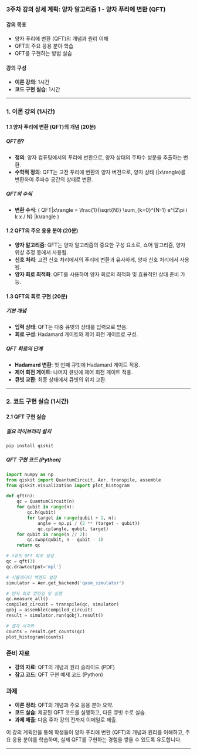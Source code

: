 ### 3주차 강의 상세 계획: 양자 알고리즘 1 - 양자 푸리에 변환 (QFT)

#### 강의 목표
- 양자 푸리에 변환 (QFT)의 개념과 원리 이해
- QFT의 주요 응용 분야 학습
- QFT를 구현하는 방법 실습

#### 강의 구성
- **이론 강의**: 1시간
- **코드 구현 실습**: 1시간

---

### 1. 이론 강의 (1시간)

#### 1.1 양자 푸리에 변환 (QFT)의 개념 (20분)

##### QFT란?
- **정의**: 양자 컴퓨팅에서의 푸리에 변환으로, 양자 상태의 주파수 성분을 추출하는 변환.
- **수학적 정의**: QFT는 고전 푸리에 변환의 양자 버전으로, 양자 상태 \(|x\rangle\)를 변환하여 주파수 공간의 상태로 변환.

##### QFT의 수식
- **변환 수식**: \( QFT|x\rangle = \frac{1}{\sqrt{N}} \sum_{k=0}^{N-1} e^{2\pi i k x / N} |k\rangle \)

#### 1.2 QFT의 주요 응용 분야 (20분)
- **양자 알고리즘**: QFT는 양자 알고리즘의 중요한 구성 요소로, 쇼어 알고리즘, 양자 위상 추정 등에서 사용됨.
- **신호 처리**: 고전 신호 처리에서의 푸리에 변환과 유사하게, 양자 신호 처리에서 사용됨.
- **양자 회로 최적화**: QFT를 사용하여 양자 회로의 최적화 및 효율적인 상태 준비 가능.

#### 1.3 QFT의 회로 구현 (20분)

##### 기본 개념
- **입력 상태**: QFT는 다중 큐빗의 상태를 입력으로 받음.
- **회로 구성**: Hadamard 게이트와 제어 회전 게이트로 구성.

##### QFT 회로의 단계
- **Hadamard 변환**: 첫 번째 큐빗에 Hadamard 게이트 적용.
- **제어 회전 게이트**: 나머지 큐빗에 제어 회전 게이트 적용.
- **큐빗 교환**: 최종 상태에서 큐빗의 위치 교환.

---

### 2. 코드 구현 실습 (1시간)

#### 2.1 QFT 구현 실습

##### 필요 라이브러리 설치
```bash
pip install qiskit
```

##### QFT 구현 코드 (Python)
```python
import numpy as np
from qiskit import QuantumCircuit, Aer, transpile, assemble
from qiskit.visualization import plot_histogram

def qft(n):
    qc = QuantumCircuit(n)
    for qubit in range(n):
        qc.h(qubit)
        for target in range(qubit + 1, n):
            angle = np.pi / (2 ** (target - qubit))
            qc.cp(angle, qubit, target)
    for qubit in range(n // 2):
        qc.swap(qubit, n - qubit - 1)
    return qc

# 3큐빗 QFT 회로 생성
qc = qft(3)
qc.draw(output='mpl')

# 시뮬레이터 백엔드 설정
simulator = Aer.get_backend('qasm_simulator')

# 양자 회로 컴파일 및 실행
qc.measure_all()
compiled_circuit = transpile(qc, simulator)
qobj = assemble(compiled_circuit)
result = simulator.run(qobj).result()

# 결과 시각화
counts = result.get_counts(qc)
plot_histogram(counts)
```

### 준비 자료
- **강의 자료**: QFT의 개념과 원리 슬라이드 (PDF)
- **참고 코드**: QFT 구현 예제 코드 (Python)

### 과제
- **이론 정리**: QFT의 개념과 주요 응용 분야 요약.
- **코드 실습**: 제공된 QFT 코드를 실행하고, 다른 큐빗 수로 실습.
- **과제 제출**: 다음 주차 강의 전까지 이메일로 제출.

이 강의 계획안을 통해 학생들이 양자 푸리에 변환 (QFT)의 개념과 원리를 이해하고, 주요 응용 분야를 학습하며, 실제 QFT를 구현하는 경험을 쌓을 수 있도록 유도합니다.

---
